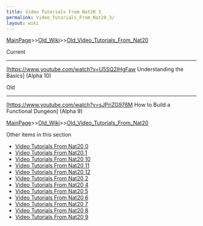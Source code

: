 ```yaml
---
title: Video Tutorials From Nat20 3
permalink: Video_Tutorials_From_Nat20_3/
layout: wiki
---
```


[MainPage](/keeperrl_wiki/ "wikilink")>>[Old_Wiki](/keeperrl_wiki/Old_Wiki "wikilink")>>[Old_Video_Tutorials_From_Nat20](/keeperrl_wiki/Old_Video_Tutorials_From_Nat20 "wikilink")

Current
___________________________________________________________________________________________

[https://www.youtube.com/watch?v=U5SQ2IHgFaw Understanding the Basics] (Alpha 10)


Old
__________________________________________________________________________________________

[https://www.youtube.com/watch?v=sJPriZG976M How to Build a Functional Dungeon] (Alpha 9)

[MainPage](/keeperrl_wiki/ "wikilink")>>[Old_Wiki](/keeperrl_wiki/Old_Wiki "wikilink")>>[Old_Video_Tutorials_From_Nat20](/keeperrl_wiki/Old_Video_Tutorials_From_Nat20 "wikilink")

Other items in this section
-    [Video Tutorials From Nat20 0](/keeperrl_wiki/Video_Tutorials_From_Nat20_0 "wikilink")
-    [Video Tutorials From Nat20 1](/keeperrl_wiki/Video_Tutorials_From_Nat20_1 "wikilink")
-    [Video Tutorials From Nat20 10](/keeperrl_wiki/Video_Tutorials_From_Nat20_10 "wikilink")
-    [Video Tutorials From Nat20 11](/keeperrl_wiki/Video_Tutorials_From_Nat20_11 "wikilink")
-    [Video Tutorials From Nat20 12](/keeperrl_wiki/Video_Tutorials_From_Nat20_12 "wikilink")
-    [Video Tutorials From Nat20 2](/keeperrl_wiki/Video_Tutorials_From_Nat20_2 "wikilink")
-    [Video Tutorials From Nat20 4](/keeperrl_wiki/Video_Tutorials_From_Nat20_4 "wikilink")
-    [Video Tutorials From Nat20 5](/keeperrl_wiki/Video_Tutorials_From_Nat20_5 "wikilink")
-    [Video Tutorials From Nat20 6](/keeperrl_wiki/Video_Tutorials_From_Nat20_6 "wikilink")
-    [Video Tutorials From Nat20 7](/keeperrl_wiki/Video_Tutorials_From_Nat20_7 "wikilink")
-    [Video Tutorials From Nat20 8](/keeperrl_wiki/Video_Tutorials_From_Nat20_8 "wikilink")
-    [Video Tutorials From Nat20 9](/keeperrl_wiki/Video_Tutorials_From_Nat20_9 "wikilink")

